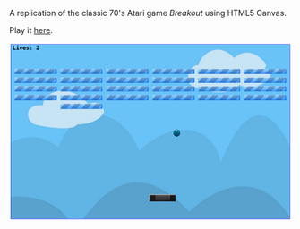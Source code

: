 A replication of the classic 70's Atari game *Breakout* using HTML5 Canvas. 

Play it [here](http://ckahn.github.io/breakout.js).

![Image of game](breakout.png)

